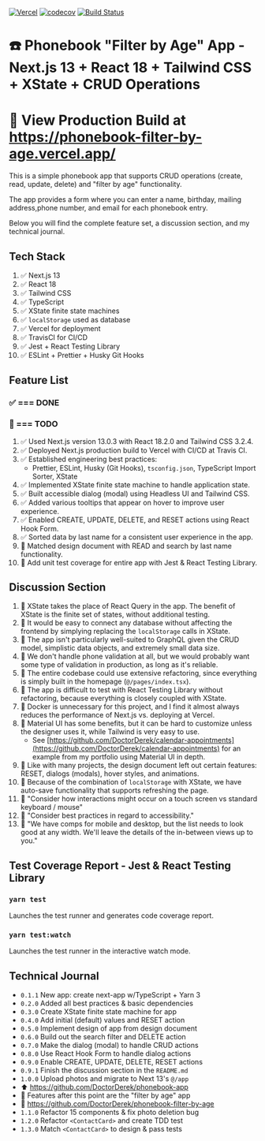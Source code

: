 [![Vercel](https://therealsujitk-vercel-badge.vercel.app/?app=phonebook-filter-by-age)](https://phonebook-filter-by-age.vercel.app/) [![codecov](https://codecov.io/gh/DoctorDerek/phonebook-filter-by-age/branch/main/graph/badge.svg?token=7VDUW7TGZN)](https://codecov.io/gh/DoctorDerek/phonebook-filter-by-age) [![Build Status](https://app.travis-ci.com/DoctorDerek/phonebook-filter-by-age.svg?token=TMyceqi9yYWX3rDHdqVD&branch=main)](https://app.travis-ci.com/DoctorDerek/phonebook-filter-by-age)

# ☎️ Phonebook "Filter by Age" App - Next.js 13 + React 18 + Tailwind CSS + XState + CRUD Operations

# 👀 View Production Build at https://phonebook-filter-by-age.vercel.app/

This is a simple phonebook app that supports CRUD operations (create, read, update, delete) and "filter by age" functionality.

The app provides a form where you can enter a name, birthday, mailing address,phone number, and email for each phonebook entry.

Below you will find the complete feature set, a discussion section, and my technical journal.

## Tech Stack

1. ✅ Next.js 13
1. ✅ React 18
1. ✅ Tailwind CSS
1. ✅ TypeScript
1. ✅ XState finite state machines
1. ✅ `localStorage` used as database
1. ✅ Vercel for deployment
1. ✅ TravisCI for CI/CD
1. ✅ Jest + React Testing Library
1. ✅ ESLint + Prettier + Husky Git Hooks

## Feature List

### ✅ === DONE

### 🌠 === TODO

1. ✅ Used Next.js version 13.0.3 with React 18.2.0 and Tailwind CSS 3.2.4.
1. ✅ Deployed Next.js production build to Vercel with CI/CD at Travis CI.
1. ✅ Established engineering best practices:
   - Prettier, ESLint, Husky (Git Hooks), `tsconfig.json`, TypeScript Import Sorter, XState
1. ✅ Implemented XState finite state machine to handle application state.
1. ✅ Built accessible dialog (modal) using Headless UI and Tailwind CSS.
1. ✅ Added various tooltips that appear on hover to improve user experience.
1. ✅ Enabled CREATE, UPDATE, DELETE, and RESET actions using React Hook Form.
1. ✅ Sorted data by last name for a consistent user experience in the app.
1. 🌠 Matched design document with READ and search by last name functionality.
1. 🌠 Add unit test coverage for entire app with Jest & React Testing Library.

## Discussion Section

1. 🌠 XState takes the place of React Query in the app. The benefit of XState is the finite set of states, without additional testing.
2. 🌠 It would be easy to connect any database without affecting the frontend by simplying replacing the `localStorage` calls in XState.
3. 🌠 The app isn't particularly well-suited to GraphQL given the CRUD model, simplistic data objects, and extremely small data size.
4. 🌠 We don't handle phone validation at all, but we would probably want some type of validation in production, as long as it's reliable.
5. 🌠 The entire codebase could use extensive refactoring, since everything is simply built in the homepage (`@/pages/index.tsx`).
6. 🌠 The app is difficult to test with React Testing Library without refactoring, because everything is closely coupled with XState.
7. 🌠 Docker is unnecessary for this project, and I find it almost always reduces the performance of Next.js vs. deploying at Vercel.
8. 🌠 Material UI has some benefits, but it can be hard to customize unless the designer uses it, while Tailwind is very easy to use.
   - See [https://github.com/DoctorDerek/calendar-appointments](https://github.com/DoctorDerek/calendar-appointments) for an example from my portfolio using Material UI in depth.
9. 🌠 Like with many projects, the design document left out certain features: RESET, dialogs (modals), hover styles, and animations.
10. 🌠 Because of the combination of `localStorage` with XState, we have auto-save functionality that supports refreshing the page.
11. 🌠 "Consider how interactions might occur on a touch screen vs standard keyboard / mouse"
12. 🌠 "Consider best practices in regard to accessibility."
13. 🌠 "We have comps for mobile and desktop, but the list needs to look good at any width. We'll leave the details of the in-between views up to you."

## Test Coverage Report - Jest & React Testing Library

### `yarn test`

Launches the test runner and generates code coverage report.

### `yarn test:watch`

Launches the test runner in the interactive watch mode.

## Technical Journal

- `0.1.1` New app: create next-app w/TypeScript + Yarn 3
- `0.2.0` Added all best practices & basic dependencies
- `0.3.0` Create XState finite state machine for app
- `0.4.0` Add initial (default) values and RESET action
- `0.5.0` Implement design of app from design document
- `0.6.0` Build out the search filter and DELETE action
- `0.7.0` Make the dialog (modal) to handle CRUD actions
- `0.8.0` Use React Hook Form to handle dialog actions
- `0.9.0` Enable CREATE, UPDATE, DELETE, RESET actions
- `0.9.1` Finish the discussion section in the `README.md`
- `1.0.0` Upload photos and migrate to Next 13's `@/app`
- ⬆️ https://github.com/DoctorDerek/phonebook-app
- 🧠 Features after this point are the "filter by age" app
- 🔽 https://github.com/DoctorDerek/phonebook-filter-by-age
- `1.1.0` Refactor 15 components & fix photo deletion bug
- `1.2.0` Refactor `<ContactCard>` and create TDD test
- `1.3.0` Match `<ContactCard>` to design & pass tests
